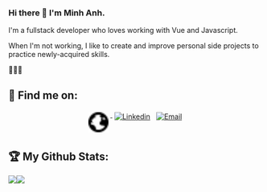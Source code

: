 ### Hi there 👋 I'm Minh Anh.
I'm a fullstack developer who loves working with Vue and Javascript.

When I'm not working, I like to create and improve personal side projects to practice newly-acquired skills.  

🤔🌱😄

## 📧 Find me on:


<p align="center">
 <a href="https://sad-shaw-405d4f.netlify.app/" target="_blank" rel="noopener noreferrer"> <img src="https://raw.githubusercontent.com/iconic/open-iconic/master/svg/globe.svg" alt="Globe" height="40" style="vertical-align:top; margin:4px"> </a>
 <a href="https://www.linkedin.com/in/anhnm896/" target="_blank" rel="noopener noreferrer"> <img src="https://cdn.jsdelivr.net/npm/simple-icons@v3/icons/linkedin.svg" alt="Linkedin" height="40" style="vertical-align:top; margin:4px"></a>
 <a href="mailto:anhnm896@gmail.com"> <img src="https://cdn.jsdelivr.net/npm/simple-icons@v3/icons/gmail.svg" alt="Email" height="40" style="vertical-align:top; margin:4px"></a>
</p>

## 🏆 My Github Stats:

<!--
![GitHub stats](https://readme-stats-cfgj2cxdy.vercel.app/api?username=CharalambosIoannou&count_private=true&show_icons=true&theme=tokyonight)
![Top Langs](https://readme-stats-cfgj2cxdy.vercel.app/api/top-langs/?username=CharalambosIoannou&hide=php&theme=tokyonight)
-->
<div>
<a href="https://github-readme-stats.vercel.app/api?username=xiaosasori&theme=tokyonight">
  <img  align="left" src="https://github-readme-stats.vercel.app/api?username=xiaosasori&count_private=true&show_icons=true&theme=tokyonight" />
</a>
<a href="https://github-readme-stats.vercel.app/api/top-langs/?username=CharalambosIoannou&hide=php&theme=tokyonight">
  <img align="left" src="https://github-readme-stats.vercel.app/api/top-langs/?username=xiaosasori&hide=php&theme=tokyonight" />
</a>
</div>

<!--
**xiaosasori/xiaosasori** is a ✨ _special_ ✨ repository because its `README.md` (this file) appears on your GitHub profile.
I'm still working on solidifying my understanding of Nuxt, and plan to follow that up with learning Go and building full-stack applications.
Here are some ideas to get you started:

- 🔭 I’m currently working on ...
- 🌱 I’m currently learning ...
- 👯 I’m looking to collaborate on ...
- 🤔 I’m looking for help with ...
- 💬 Ask me about ...
- 📫 How to reach me: ...
- 😄 Pronouns: ...
- ⚡ Fun fact: ...
-->
